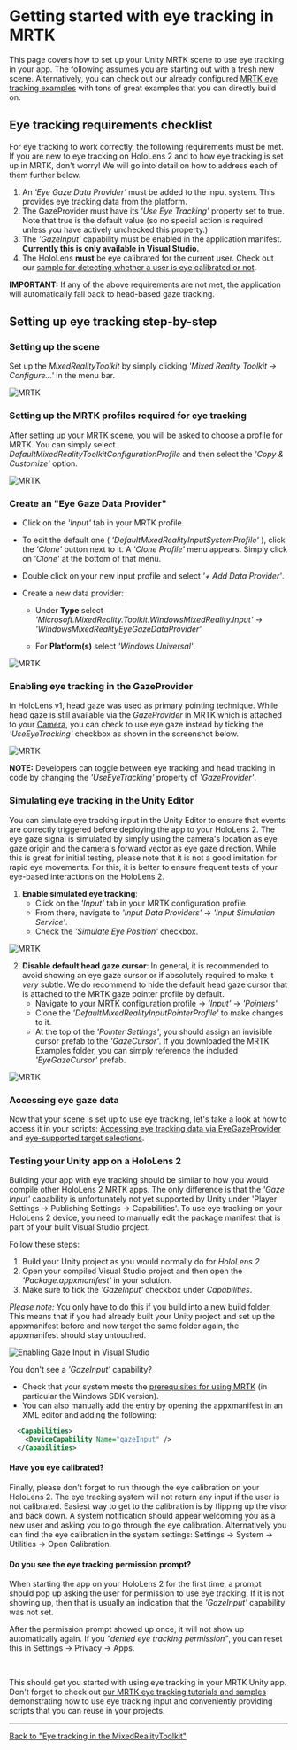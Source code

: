 # Getting started with eye tracking in MRTK
This page covers how to set up your Unity MRTK scene to use eye tracking in your app.
The following assumes you are starting out with a fresh new scene.
Alternatively, you can check out our already configured [MRTK eye tracking examples](EyeTracking_ExamplesOverview.md) with tons of great examples that you can directly build on.


## Eye tracking requirements checklist
For eye tracking to work correctly, the following requirements must be met.
If you are new to eye tracking on HoloLens 2 and to how eye tracking is set up in MRTK, don't worry! 
We will go into detail on how to address each of them further below.

1. An _'Eye Gaze Data Provider'_ must be added to the input system. This provides eye tracking data from the platform.
2. The GazeProvider must have its _'Use Eye Tracking'_ property set to true. Note that true is the default value (so no special
   action is required unless you have actively unchecked this property.)
3. The _'GazeInput'_ capability must be enabled in the application manifest. **Currently this is only available in Visual Studio.**
4. The HoloLens **must** be eye calibrated for the current user. Check out our [sample for detecting whether a user is eye calibrated or not](EyeTracking_IsUserCalibrated.md). 

**IMPORTANT:** If any of the above requirements are not met, the application will automatically fall back to head-based gaze tracking.

## Setting up eye tracking step-by-step
### Setting up the scene
Set up the _MixedRealityToolkit_ by simply clicking _'Mixed Reality Toolkit -> Configure…'_ in the menu bar.

![MRTK](../Images/EyeTracking/mrtk_setup_configure.jpg)


### Setting up the MRTK profiles required for eye tracking
After setting up your MRTK scene, you will be asked to choose a profile for MRTK. 
You can simply select _DefaultMixedRealityToolkitConfigurationProfile_ and then select the _'Copy & Customize'_ option.

![MRTK](../Images/EyeTracking/mrtk_setup_configprofile.jpg)


### Create an "Eye Gaze Data Provider"
- Click on the _'Input'_ tab in your MRTK profile.

- To edit the default one ( _'DefaultMixedRealityInputSystemProfile'_ ), click the _'Clone'_ button next to it. A _'Clone Profile'_ menu appears. Simply click on _'Clone'_ at the bottom of that menu. 

- Double click on your new input profile and select _'+ Add Data Provider'_. 

- Create a new data provider: 
    - Under **Type** select _'Microsoft.MixedReality.Toolkit.WindowsMixedReality.Input'_ -> _'WindowsMixedRealityEyeGazeDataProvider'_
    
    - For **Platform(s)** select _'Windows Universal'_.

![MRTK](../Images/EyeTracking/mrtk_setup_eyes_dataprovider.jpg)


### Enabling eye tracking in the GazeProvider
In HoloLens v1, head gaze was used as primary pointing technique. 
While head gaze is still available via the _GazeProvider_ in MRTK which is attached to your [Camera](https://docs.unity3d.com/ScriptReference/Camera.html), you can check to use eye gaze instead by ticking the _'UseEyeTracking'_ checkbox as shown in the screenshot below.

![MRTK](../Images/EyeTracking/mrtk_setup_eyes_gazeprovider.png)

**NOTE:** Developers can toggle between eye tracking and head tracking in code by changing the _'UseEyeTracking'_ property of _'GazeProvider'_.  


### Simulating eye tracking in the Unity Editor
You can simulate eye tracking input in the Unity Editor to ensure that events are correctly triggered before deploying the app to your HoloLens 2.
The eye gaze signal is simulated by simply using the camera's location as eye gaze origin and the camera's forward vector as eye gaze direction.
While this is great for initial testing, please note that it is not a good imitation for rapid eye movements. 
For this, it is better to ensure frequent tests of your eye-based interactions on the HoloLens 2.

1. **Enable simulated eye tracking**: 
    - Click on the _'Input'_ tab in your MRTK configuration profile.
    - From there, navigate to _'Input Data Providers'_ -> _'Input Simulation Service'_.
    - Check the _'Simulate Eye Position'_ checkbox.

![MRTK](../Images/EyeTracking/mrtk_setup_eyes_simulate.jpg)

2. **Disable default head gaze cursor**: 
In general, it is recommended to avoid showing an eye gaze cursor or if absolutely required to make it _very_ subtle.
We do recommend to hide the default head gaze cursor that is attached to the MRTK gaze pointer profile by default.
    - Navigate to your MRTK configuration profile -> _'Input'_ -> _'Pointers'_
    - Clone the _'DefaultMixedRealityInputPointerProfile'_ to make changes to it.
    - At the top of the _'Pointer Settings'_, you should assign an invisible cursor prefab to the _'GazeCursor'_. If you downloaded the MRTK Examples folder, you can simply reference the included _'EyeGazeCursor'_ prefab.

![MRTK](../Images/EyeTracking/mrtk_setup_eyes_gazesettings.jpg)


### Accessing eye gaze data
Now that your scene is set up to use eye tracking, let's take a look at how to access it in your scripts: 
[Accessing eye tracking data via EyeGazeProvider](EyeTracking_EyeGazeProvider.md) and [eye-supported target selections](EyeTracking_TargetSelection.md).

 
### Testing your Unity app on a HoloLens 2
Building your app with eye tracking should be similar to how you would compile other HoloLens 2 MRTK apps. 
The only difference is that the *'Gaze Input'* capability is unfortunately not yet supported by Unity under 'Player Settings -> Publishing Settings -> Capabilities'. 
To use eye tracking on your HoloLens 2 device, you need to manually edit the package manifest that is part of your built Visual Studio project.

Follow these steps:
1. Build your Unity project as you would normally do for _HoloLens 2_.
2. Open your compiled Visual Studio project and then open the _'Package.appxmanifest'_ in your solution.
3. Make sure to tick the _'GazeInput'_ checkbox under _Capabilities_.

_Please note:_ 
You only have to do this if you build into a new build folder.
This means that if you had already built your Unity project and set up the appxmanifest before and now target the same folder again, the appxmanifest should stay untouched.

![Enabling Gaze Input in Visual Studio](../Images/EyeTracking/mrtk_et_gazeinput.jpg)

You don't see a _'GazeInput'_ capability? 
   - Check that your system meets the [prerequisites for using MRTK](../GettingStartedWithTheMRTK.md#prerequisites) (in particular the Windows SDK version). 
   - You can also manually add the entry by opening the appxmanifest in an XML editor and adding the following:

```xml
  <Capabilities>
    <DeviceCapability Name="gazeInput" />
  </Capabilities>
```

#### Have you eye calibrated?
Finally, please don't forget to run through the eye calibration on your HoloLens 2. 
The eye tracking system will not return any input if the user is not calibrated. 
Easiest way to get to the calibration is by flipping up the visor and back down. 
A system notification should appear welcoming you as a new user and asking you to go through the eye calibration.
Alternatively you can find the eye calibration in the system settings: Settings -> System -> Utilities -> Open Calibration.

#### Do you see the eye tracking permission prompt?
When starting the app on your HoloLens 2 for the first time, a prompt should pop up asking the user for permission to use eye tracking. 
If it is not showing up, then that is usually an indication that the _'GazeInput'_ capability was not set. 

After the permission prompt showed up once, it will not show up automatically again. 
If you _"denied eye tracking permission"_, you can reset this in Settings -> Privacy -> Apps. 

<br>

This should get you started with using eye tracking in your MRTK Unity app. 
Don't forget to check out [our MRTK eye tracking tutorials and samples](EyeTracking_ExamplesOverview.md) demonstrating how to use eye tracking input and conveniently providing scripts that you can reuse in your projects.

---
[Back to "Eye tracking in the MixedRealityToolkit"](EyeTracking_Main.md)
